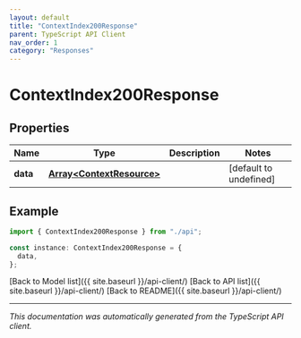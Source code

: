 ```yaml
---
layout: default
title: "ContextIndex200Response"
parent: TypeScript API Client
nav_order: 1
category: "Responses"
---
```


# ContextIndex200Response

## Properties

| Name     | Type                                                   | Description | Notes                  |
| -------- | ------------------------------------------------------ | ----------- | ---------------------- |
| **data** | [**Array&lt;ContextResource&gt;**](ContextResource.md) |             | [default to undefined] |

## Example

```typescript
import { ContextIndex200Response } from "./api";

const instance: ContextIndex200Response = {
  data,
};
```

[Back to Model list]({{ site.baseurl }}/api-client/) [Back to API list]({{ site.baseurl }}/api-client/) [Back to README]({{ site.baseurl }}/api-client/)

---

_This documentation was automatically generated from the TypeScript API client._

